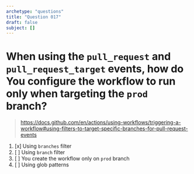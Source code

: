```yaml
---
archetype: "questions"
title: "Question 017"
draft: false
subject: []
---
```


# When using the `pull_request` and `pull_request_target` events, how do You configure the workflow to run only when targeting the `prod` branch?
> https://docs.github.com/en/actions/using-workflows/triggering-a-workflow#using-filters-to-target-specific-branches-for-pull-request-events
1. [x] Using `branches` filter
1. [ ] Using `branch` filter
1. [ ] You create the workflow only on `prod` branch
1. [ ] Using glob patterns
